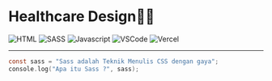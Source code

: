 # Healthcare Design👨‍⚕️

<img src="https://img.shields.io/badge/HTML5-E34F26?style=for-the-badge&logo=html5&logoColor=white" alt="HTML"> <img src="https://img.shields.io/badge/Sass-ff3a9d?style=for-the-badge&logo=sass&logoColor=white" alt="SASS"> <img src="https://img.shields.io/badge/JavaScript-ffff00?style=for-the-badge&logo=javascript&logoColor=black" alt="Javascript"> <img src="https://img.shields.io/badge/Visual_Studio_Code-0078D4?style=for-the-badge&logo=visual%20studio%20code&logoColor=white" alt="VSCode"> <img src="https://img.shields.io/badge/Vercel-000000?style=for-the-badge&logo=vercel&logoColor=white" alt="Vercel">

---

```c
const sass = "Sass adalah Teknik Menulis CSS dengan gaya";
console.log("Apa itu Sass ?", sass);

```
